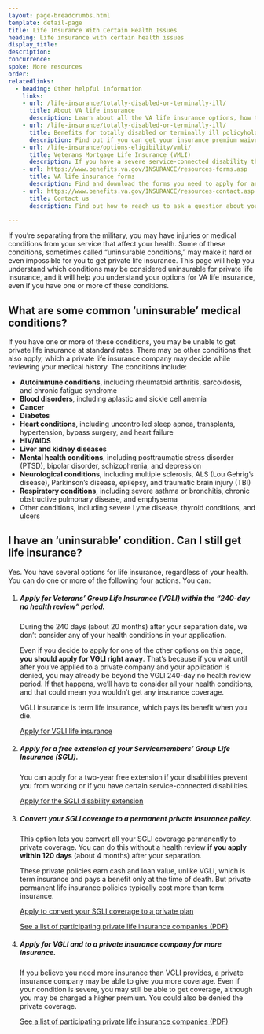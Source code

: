```yaml
---
layout: page-breadcrumbs.html
template: detail-page
title: Life Insurance With Certain Health Issues
heading: Life insurance with certain health issues
display_title: 
description: 
concurrence: 
spoke: More resources
order:
relatedlinks:
  - heading: Other helpful information
    links:
    - url: /life-insurance/totally-disabled-or-terminally-ill/
      title: About VA life insurance
      description: Learn about all the VA life insurance options, how to file claims, and how to manage your benefits.
    - url: /life-insurance/totally-disabled-or-terminally-ill/
      title: Benefits for totally disabled or terminally ill policyholders
      description: Find out if you can get your insurance premium waived or receive your benefits early in certain situations.
    - url: /life-insurance/options-eligibility/vmli/
      title: Veterans Mortgage Life Insurance (VMLI)
      description: If you have a severe service-connected disability that we’ve concluded was caused—or made worse—by your service, you may be able to get Veterans’ Mortgage Life Insurance (VMLI). In the event of your death, this mortgage protection insurance can help your family pay off the home mortgage on a home that’s been adapted to meet your needs.
    - url: https://www.benefits.va.gov/INSURANCE/resources-forms.asp
      title: VA life insurance forms
      description: Find and download the forms you need to apply for and manage your life insurance benefits.
    - url: https://www.benefits.va.gov/INSURANCE/resources-contact.asp
      title: Contact us
      description: Find out how to reach us to ask a question about your policy or to file a claim for benefits.
      
---
```


<div class="va-introtext">

If you’re separating from the military, you may have injuries or medical conditions from your service that affect your health. Some of these conditions, sometimes called “uninsurable conditions,” may make it hard or even impossible for you to get private life insurance. This page will help you understand which conditions may be considered uninsurable for private life insurance, and it will help you understand your options for VA life insurance, even if you have one or more of these conditions.

</div>

## What are some common ‘uninsurable’ medical conditions?

If you have one or more of these conditions, you may be unable to get private life insurance at standard rates. There may be other conditions that also apply, which a private life insurance company may decide while reviewing your medical history. The conditions include:  

- **Autoimmune conditions**, including rheumatoid arthritis, sarcoidosis, and chronic fatigue syndrome
- **Blood disorders**, including aplastic and sickle cell anemia
- **Cancer** 
-	**Diabetes**
- **Heart conditions**, including uncontrolled sleep apnea, transplants, hypertension, bypass surgery, and heart failure
-	**HIV/AIDS**
-	**Liver and kidney diseases**
-	**Mental health conditions**, including posttraumatic stress disorder (PTSD), bipolar disorder, schizophrenia, and depression
- **Neurological conditions**, including multiple sclerosis, ALS (Lou Gehrig’s disease), Parkinson’s disease, epilepsy, and traumatic brain injury (TBI)
- **Respiratory conditions**, including severe asthma or bronchitis, chronic obstructive pulmonary disease, and emphysema
- Other conditions, including severe Lyme disease, thyroid conditions, and ulcers

## I have an ‘uninsurable’ condition. Can I still get life insurance?

Yes. You have several options for life insurance, regardless of your health. You can do one or more of the following four actions. You can:

<ol class="process">
<li class="process-step list-one">

##### Apply for Veterans’ Group Life Insurance (VGLI) within the “240-day no health review” period.

During the 240 days (about 20 months) after your separation date, we don’t consider any of your health conditions in your application.</br>

Even if you decide to apply for one of the other options on this page, **you should apply for VGLI right away**. That’s because if you wait until after you’ve applied to a private company and your application is denied, you may already be beyond the VGLI 240-day no health review period. If that happens, we’ll have to consider all your health conditions, and that could mean you wouldn’t get any insurance coverage.</br>

VGLI insurance is term life insurance, which pays its benefit when you die.</br>

[Apply for VGLI life insurance](https://www.benefits.va.gov/INSURANCE/vgli.asp#how_to_apply)

</li>

<li class="process-step list-two">

##### Apply for a free extension of your Servicemembers’ Group Life Insurance (SGLI).

You can apply for a two-year free extension if your disabilities prevent you from working or if you have certain service-connected disabilities.</br>

[Apply for the SGLI disability extension](https://www.benefits.va.gov/INSURANCE/sglidisabled.asp)

</li>

<li class="process-step list-three">

##### Convert your SGLI coverage to a permanent private insurance policy.

This option lets you convert all your SGLI coverage permanently to private coverage. You can do this without a health review **if you apply within 120 days** (about 4 months) after your separation.</br>

These private policies earn cash and loan value, unlike VGLI, which is term insurance and pays a benefit only at the time of death. But private permanent life insurance policies typically cost more than term insurance. </br>

[Apply to convert your SGLI coverage to a private plan](https://www.benefits.va.gov/INSURANCE/converting.asp)</br>

[See a list of participating private life insurance companies (PDF)](https://www.benefits.va.gov/INSURANCE/forms/SGL_133_ed2018-09.pdf)

</li>

<li class="process-step list-four">

##### Apply for VGLI and to a private insurance company for more insurance. 

If you believe you need more insurance than VGLI provides, a private insurance company may be able to give you more coverage. Even if your condition is severe, you may still be able to get coverage, although you may be charged a higher premium. You could also be denied the private coverage.</br>

[See a list of participating private life insurance companies (PDF)](https://www.benefits.va.gov/INSURANCE/forms/SGL_133_ed2018-09.pdf)











